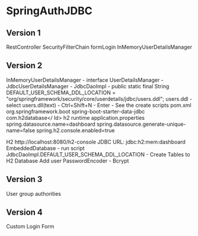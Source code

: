 # SpringAuthJDBC

## Version 1
RestController
SecurityFilterChain
formLogin
InMemoryUserDetailsManager

## Version 2
InMemoryUserDetailsManager - interface UserDetailsManager - JdbcUserDetailsManager - JdbcDaoImpl
    - public static final String DEFAULT_USER_SCHEMA_DDL_LOCATION = "org/springframework/security/core/userdetails/jdbc/users.ddl";
users.ddl - select users.dll(text) - Ctrl+Shift+N - Enter - See the create scripts
pom.xml
    <dependency>
        <groupId>org.springframework.boot</groupId>
        <artifactId>spring-boot-starter-data-jdbc</artifactId>
    </dependency>
    <dependency>    
        <groupId>com.h2database</ Id>
        <artifactId>h2</artifactId>
        <scope>runtime</scope>
    </dependency>
application.properties
    spring.datasource.name=dashboard
    spring.datasource.generate-unique-name=false
    spring.h2.console.enabled=true

H2
http://localhost:8080/h2-console
JDBC URL: jdbc:h2:mem:dashboard
EmbeddedDatabase - run script JdbcDaoImpl.DEFAULT_USER_SCHEMA_DDL_LOCATION - Create Tables to H2 Database
Add user
PasswordEncoder - Bcrypt

## Version 3
User group authorities

## Version 4
Custom Login Form
